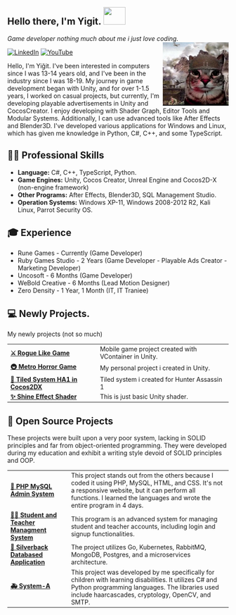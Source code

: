 <h2> Hello there, I'm Yigit. <img src="https://media.tenor.com/images/486428053d6e3f90a4b2251ee5f82f56/tenor.gif" height="40" width="50" style="margin: 1px"> </h2>

<p><em>Game developer nothing much about me i just love coding.</em> </br>

<img align="right" src="2zUn8hAwJwG4abiS0p.webp" width='150'/> 

[ ![LinkedIn](https://img.shields.io/badge/LinkedIn-4682B4?style=for-the-badge&logo=linkedin&logoColor=white)](https://www.linkedin.com/in/yigitaydn) [![YouTube](https://img.shields.io/badge/YouTube-B22222?style=for-the-badge&logo=youtube&logoColor=white)](https://www.youtube.com/@gelistiriciningozunden)

Hello, I'm Yiğit. I've been interested in computers since I was 13-14 years old, and I've been in the industry since I was 18-19. My journey in game development began with Unity, and for over 1-1.5 years, I worked on casual projects, but currently, I'm developing playable advertisements in Unity and CocosCreator. I enjoy developing with Shader Graph, Editor Tools and Modular Systems. Additionally, I can use advanced tools like After Effects and Blender3D. I've developed various applications for Windows and Linux, which has given me knowledge in Python, C#, C++, and some TypeScript.


## 👨‍💻 Professional Skills

-  **Language:**  C#, C++, TypeScript, Python.
-  **Game Engines:**  Unity, Cocos Creator, Unreal Engine and Cocos2D-X (non-engine framework)
-  **Other Programs:**  After Effects, Blender3D, SQL Management Studio.
-  **Operation Systems:** Windows XP-11, Windows 2008-2012 R2, Kali Linux, Parrot Security OS.

## 🎓 Experience 

- Rune Games - Currently (Game Developer)
- Ruby Games Studio - 2 Years (Game Developer - Playable Ads Creator - Marketing Developer)
- Uncosoft - 6 Months (Game Developer)
- WeBold Creative - 6 Months (Lead Motion Designer)
- Zero Density - 1 Year, 1 Month (IT, IT Traniee)

## 💻 Newly Projects.

My newly projects (not so much)

<table>
  <tbody>
	<tr>
      <td><a href="https://github.com/xwbash/Rogue-Like-gAME"><b>⚔️ Rogue Like Game</b></a></td>
      <td>Mobile game project created with VContainer in Unity.</td>
    </tr>
    </tr>
	<tr>
      <td><a href="https://github.com/xwbash/MetroHorrorGame"><b>🚇 Metro Horror Game</b></a></td>
      <td>My personal project i created in Unity.</td>
    </tr>
    </tr>
	  <tr>
      <td><a href="https://github.com/xwbash/HunterAssassin-Tiled"><b>🥷 Tiled System HA1 in Cocos2DX</b></a></td>
      <td>Tiled system i created for Hunter Assassin 1</td>
    </tr>
    </tr>
	  <tr>
      <td><a href="https://github.com/xwbash/Shine-Effect-UI-Unity"><b>✨ Shine Effect Shader</b></a></td>
      <td>This is just basic Unity shader.</td>
    </tr>
  </tbody>
</table>


## 🌌 Open Source Projects

These projects were built upon a very poor system, lacking in SOLID principles and far from object-oriented programming. They were developed during my education and exhibit a writing style devoid of SOLID principles and OOP.

<table>
  <tbody>
    <tr>
      <td><a href="https://github.com/xwbash/thebase"><b>🚀 PHP MySQL Admin System</b></a></td>
      <td>This project stands out from the others because I coded it using PHP, MySQL, HTML, and CSS. It's not a responsive website, but it can perform all functions. I learned the languages and wrote the entire program in 4 days.</td>
    </tr>
	  <tr>
      <td><a href="https://github.com/xwbash/PM"><b>🧑‍🎓 Student and Teacher Managment System</b></a></td>
      <td>This program is an advanced system for managing student and teacher accounts, including login and signup functionalities.</td>
    </tr>
    <tr>
      <td><a href="https://github.com/xwbash/Silverback-Application"><b>🦍 Silverback Databased Application</b></a></td>
      <td>The project utilizes Go, Kubernetes, RabbitMQ, MongoDB, Postgres, and a microservices architecture.</td>
    </tr>
    <tr>
      <td><a href="https://github.com/xwbash/system-a"><b>🚑 System-A</b></a></td>
      <td>This project was developed by me specifically for children with learning disabilities. It utilizes C# and Python programming languages. The libraries used include haarcascades, cryptology, OpenCV, and SMTP.</td>
    </tr>
  </tbody>
</table>
